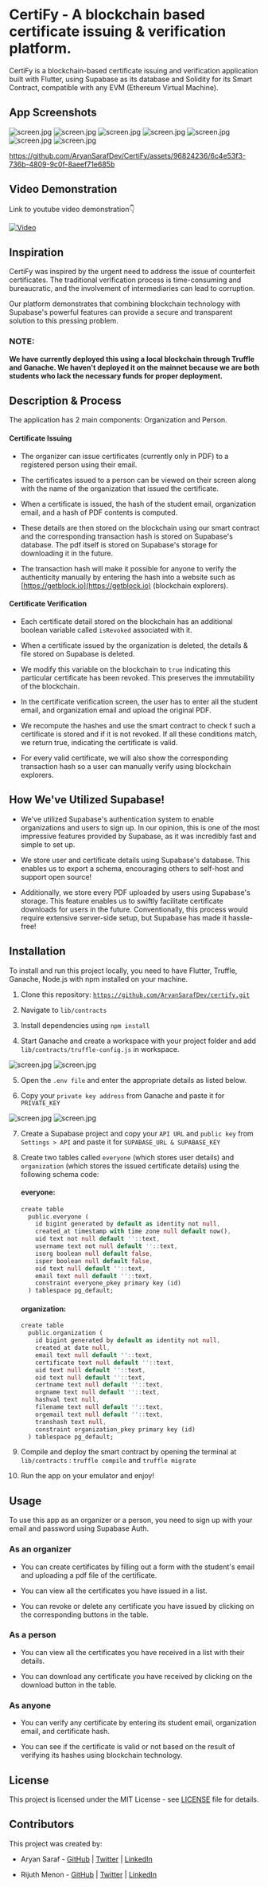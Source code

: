 # CertiFy - A blockchain based certificate issuing & verification platform.

CertiFy is a blockchain-based certificate issuing and verification application built with Flutter, using Supabase as its database and Solidity for its Smart Contract, compatible with any EVM (Ethereum Virtual Machine).


## App Screenshots
![screen.jpg](https://github.com/AryanSarafDev/certify/blob/master/screenshots/1.jpg)
![screen.jpg](https://github.com/AryanSarafDev/certify/blob/master/screenshots/2.jpg)
![screen.jpg](https://github.com/AryanSarafDev/certify/blob/master/screenshots/3.jpg)
![screen.jpg](https://github.com/AryanSarafDev/certify/blob/master/screenshots/4.jpg)
![screen.jpg](https://github.com/AryanSarafDev/certify/blob/master/screenshots/5.jpg)
![screen.jpg](https://github.com/AryanSarafDev/certify/blob/master/screenshots/6.jpg)
![screen.jpg](https://github.com/AryanSarafDev/certify/blob/master/screenshots/7.jpg)


https://github.com/AryanSarafDev/CertiFy/assets/96824236/6c4e53f3-736b-4809-9c0f-8aeef71e685b



## Video Demonstration
Link to youtube video demonstration👇

[![Video](https://img.youtube.com/vi/Ry7EyGamQA0/0.jpg)](https://www.youtube.com/watch?v=Ry7EyGamQA0)
## Inspiration

CertiFy was inspired by the urgent need to address the issue of counterfeit certificates. The traditional verification process is time-consuming and bureaucratic, and the involvement of intermediaries can lead to corruption.

Our platform demonstrates that combining blockchain technology with Supabase's powerful features can provide a secure and transparent solution to this pressing problem.

### NOTE:

**We have currently deployed this using a local blockchain through Truffle and Ganache. We haven't deployed it on the mainnet because we are both students who lack the necessary funds for proper deployment.**

## Description & Process

The application has 2 main components: Organization and Person.

#### Certificate Issuing

* The organizer can issue certificates (currently only in PDF) to a registered person using their email.
    
* The certificates issued to a person can be viewed on their screen along with the name of the organization that issued the certificate.
    
* When a certificate is issued, the hash of the student email, organization email, and a hash of PDF contents is computed.
    
* These details are then stored on the blockchain using our smart contract and the corresponding transaction hash is stored on Supabase's database. The pdf itself is stored on Supabase's storage for downloading it in the future.
    
* The transaction hash will make it possible for anyone to verify the authenticity manually by entering the hash into a website such as [https://getblock.io](https://getblock.io) (blockchain explorers).
    
#### Certificate Verification
    
* Each certificate detail stored on the blockchain has an additional boolean variable called `isRevoked` associated with it.
    
* When a certificate issued by the organization is deleted, the details & file stored on Supabase is deleted.
    
* We modify this variable on the blockchain to `true` indicating this particular certificate has been revoked. This preserves the immutability of the blockchain.
    
* In the certificate verification screen, the user has to enter all the student email, and organization email and upload the original PDF.
    
* We recompute the hashes and use the smart contract to check f such a certificate is stored and if it is not revoked. If all these conditions match, we return true, indicating the certificate is valid.
    
* For every valid certificate, we will also show the corresponding transaction hash so a user can manually verify using blockchain explorers.
    
## How We've Utilized Supabase!

* We've utilized Supabase's authentication system to enable organizations and users to sign up. In our opinion, this is one of the most impressive features provided by Supabase, as it was incredibly fast and simple to set up.

* We store user and certificate details using Supabase's database. This enables us to export a schema, encouraging others to self-host and support open source!

* Additionally, we store every PDF uploaded by users using Supabase's storage. This feature enables us to swiftly facilitate certificate downloads for users in the future. Conventionally, this process would require extensive server-side setup, but Supabase has made it hassle-free!

## Installation

To install and run this project locally, you need to have Flutter, Truffle, Ganache, Node.js with npm installed on your machine.

1. Clone this repository: [`https://github.com/AryanSarafDev/certify.git`](https://github.com/AryanSarafDev/certify.git)
    
2. Navigate to `lib/contracts`
    
3. Install dependencies using `npm install`
    
4. Start Ganache and create a workspace with your project folder and add `lib/contracts/truffle-config.js` in workspace.

![screen.jpg](https://github.com/AryanSarafDev/certify/blob/master/screenshots/install_1.jpg)
![screen.jpg](https://github.com/AryanSarafDev/certify/blob/master/screenshots/install_2.jpg)
    
5. Open the `.env file` and enter the appropriate details as listed below.
    
6. Copy your `private key address` from Ganache and paste it for `PRIVATE_KEY`
    
![screen.jpg](https://github.com/AryanSarafDev/certify/blob/master/screenshots/install_3.jpg)
![screen.jpg](https://github.com/AryanSarafDev/certify/blob/master/screenshots/install_4.jpg)
    
7. Create a Supabase project and copy your `API URL` and `public key` from `Settings > API` and paste it for `SUPABASE_URL & SUPABASE_KEY`
    
8. Create two tables called `everyone` (which stores user details) and `organization` (which stores the issued certificate details) using the following schema code:
    
    #### everyone:
    
    ```dart
    create table
      public.everyone (
        id bigint generated by default as identity not null,
        created_at timestamp with time zone null default now(),
        uid text not null default ''::text,
        username text not null default ''::text,
        isorg boolean null default false,
        isper boolean null default false,
        oid text null default ''::text,
        email text null default ''::text,
        constraint everyone_pkey primary key (id)
      ) tablespace pg_default;
    ```
    
    #### organization:
    
    ```dart
    create table
      public.organization (
        id bigint generated by default as identity not null,
        created_at date null,
        email text null default ''::text,
        certificate text null default ''::text,
        uid text null default ''::text,
        oid text null default ''::text,
        certname text null default ''::text,
        orgname text null default ''::text,
        hashval text null,
        filename text null default ''::text,
        orgemail text null default ''::text,
        transhash text null,
        constraint organization_pkey primary key (id)
      ) tablespace pg_default;
    ```
    
9. Compile and deploy the smart contract by opening the terminal at `lib/contracts` : `truffle compile` and `truffle migrate`
    
10. Run the app on your emulator and enjoy!
    

## Usage

To use this app as an organizer or a person, you need to sign up with your email and password using Supabase Auth.

### As an organizer

* You can create certificates by filling out a form with the student's email and uploading a pdf file of the certificate.
    
* You can view all the certificates you have issued in a list.
    
* You can revoke or delete any certificate you have issued by clicking on the corresponding buttons in the table.
    

### As a person

* You can view all the certificates you have received in a list with their details.
    
* You can download any certificate you have received by clicking on the download button in the table.
    

### As anyone

* You can verify any certificate by entering its student email, organization email, and certificate hash.
    
* You can see if the certificate is valid or not based on the result of verifying its hashes using blockchain technology.




## License

This project is licensed under the MIT License - see [LICENSE](LICENSE) file for details.

## Contributors

This project was created by:

* Aryan Saraf - [GitHub](https://github.com/aryansarafdev) | [Twitter](https://twitter.com/Gold_24_Gold?s=20) | [LinkedIn](https://www.linkedin.com/in/aryan-saraf-43791524b/)
    
* Rijuth Menon - [GitHub](https://github.com/MarkisDev) | [Twitter](https://twitter.com/markisdev) | [LinkedIn](https://linkedin.com/in/rijuthmenon)
